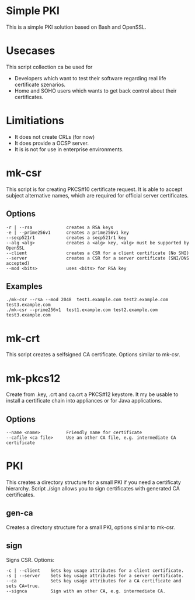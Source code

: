 # Simple PKI

This is a simple PKI solution based on Bash and OpenSSL.

# Usecases

This script collection ca be used for

* Developers which want to test their software regarding real life certificate szenarios.
* Home and SOHO users which wants to get back control about their certificates.

# Limitiations

* It does not create CRLs (for now)
* It does provide a OCSP server.
* It is is not for use in enterprise environments.

# mk-csr

This script is for creating PKCS#10 certificate request. It is able to accept
subject alternative names, which are required for official server certificates.

## Options

```
-r | --rsa             creates a RSA keys
-e | --prime256v1      creates a prime256v1 key
--secp521r1            creates a secp521r1 key
--alg <alg>            creates a <alg> key, <alg> must be supported by OpenSSL
--client               creates a CSR for a client certificate (No SNI)
--server               creates a CSR for a server certificate (SNI/DNS accepted)
--mod <bits>           uses <bits> for RSA key
```

## Examples

    ./mk-csr --rsa --mod 2048  test1.example.com test2.example.com test3.example.com
    ./mk-csr --prime256v1  test1.example.com test2.example.com test3.example.com

# mk-crt

This script creates a selfsigned CA certificate. Options similar to mk-csr.

# mk-pkcs12

Create from <file>.key, <file>.crt and ca.crt a PKCS#12 keystore. It my be usable to install
a certificate chain into appliances or for Java applications.

## Options

```
--name <name>          Friendly name for certificate
--cafile <ca file>     Use an other CA file, e.g. intermediate CA certificate
```


# PKI

This creates a directory structure for a small PKI if you need a certificaty hierarchy.
Script ./sign allows you to sign certificates with generated CA certificates.

## gen-ca

Creates a directory structure for a small PKI, options similar to mk-csr.

## sign

Signs CSR. Options:

```
-c | --client    Sets key usage attributes for a client certificate.
-s | --server    Sets key usage attributes for a server certificate.
--ca             Sets key usage attributes for a CA certificate and sets CA=true.
--signca         Sign with an other CA, e.g. intermediate CA.
```

